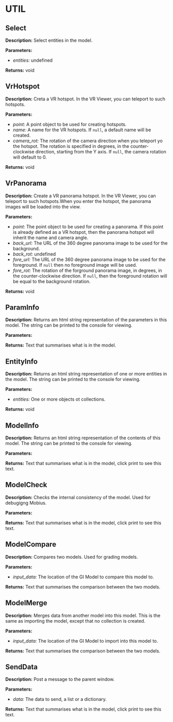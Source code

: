 # UTIL  
  
## Select  
  
  
**Description:** Select entities in the model.  
  
**Parameters:**  
  * *entities:* undefined  
  
**Returns:** void  
  
  
## VrHotspot  
  
  
**Description:** Creta a VR hotspot. In the VR Viewer, you can teleport to such hotspots.

  
  
**Parameters:**  
  * *point:* A point object to be used for creating hotspots.  
  * *name:* A name for the VR hotspots. If `null`, a default name will be created.  
  * *camera_rot:* The rotation of the camera direction when you teleport yo the hotspot. The
rotation is specified in degrees, in the counter-clockwise direction, starting from the Y axis.
If `null`, the camera rotation will default to 0.  
  
**Returns:** void  
  
  
## VrPanorama  
  
  
**Description:** Create a VR panorama hotspot. In the VR Viewer, you can teleport to such hotspots.When you enter
the hotspot, the panorama images will be loaded into the view. 
  
  
**Parameters:**  
  * *point:* The point object to be used for creating a panorama. If this point is already
defined as a VR hotspot, then the panorama hotspot will inherit the name and camera angle.  
  * *back_url:* The URL of the 360 degree panorama image to be used for the background.  
  * *back_rot:* undefined  
  * *fore_url:* The URL of the 360 degree panorama image to be used for the foreground. If `null`
then no foreground image will be used.  
  * *fore_rot:* The rotation of the forground panorama image, in degrees, in the
counter-clockwise direction. If `null`, then the foreground rotation will be equal to the background rotation.  
  
**Returns:** void  
  
  
## ParamInfo  
  
  
**Description:** Returns am html string representation of the parameters in this model.
The string can be printed to the console for viewing.  
  
**Parameters:**  
  
**Returns:** Text that summarises what is in the model.  
  
  
## EntityInfo  
  
  
**Description:** Returns an html string representation of one or more entities in the model.
The string can be printed to the console for viewing.  
  
**Parameters:**  
  * *entities:* One or more objects ot collections.  
  
**Returns:** void  
  
  
## ModelInfo  
  
  
**Description:** Returns an html string representation of the contents of this model.
The string can be printed to the console for viewing.  
  
**Parameters:**  
  
**Returns:** Text that summarises what is in the model, click print to see this text.  
  
  
## ModelCheck  
  
  
**Description:** Checks the internal consistency of the model. Used for debugigng Mobius.  
  
**Parameters:**  
  
**Returns:** Text that summarises what is in the model, click print to see this text.  
  
  
## ModelCompare  
  
  
**Description:** Compares two models. Used for grading models.  
  
**Parameters:**  
  * *input_data:* The location of the GI Model to compare this model to.  
  
**Returns:** Text that summarises the comparison between the two models.  
  
  
## ModelMerge  
  
  
**Description:** Merges data from another model into this model.
This is the same as importing the model, except that no collection is created.  
  
**Parameters:**  
  * *input_data:* The location of the GI Model to import into this model to.  
  
**Returns:** Text that summarises the comparison between the two models.  
  
  
## SendData  
  
  
**Description:** Post a message to the parent window.  
  
**Parameters:**  
  * *data:* The data to send, a list or a dictionary.  
  
**Returns:** Text that summarises what is in the model, click print to see this text.  
  
  
